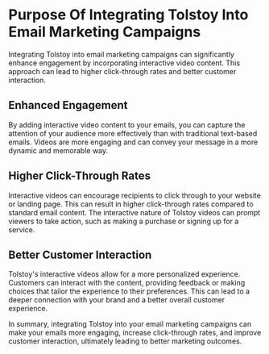 # Purpose Of Integrating Tolstoy Into Email Marketing Campaigns

Integrating Tolstoy into email marketing campaigns can significantly enhance engagement by incorporating interactive video content. This approach can lead to higher click-through rates and better customer interaction.

## Enhanced Engagement

By adding interactive video content to your emails, you can capture the attention of your audience more effectively than with traditional text-based emails. Videos are more engaging and can convey your message in a more dynamic and memorable way.

## Higher Click-Through Rates

Interactive videos can encourage recipients to click through to your website or landing page. This can result in higher click-through rates compared to standard email content. The interactive nature of Tolstoy videos can prompt viewers to take action, such as making a purchase or signing up for a service.

## Better Customer Interaction

Tolstoy's interactive videos allow for a more personalized experience. Customers can interact with the content, providing feedback or making choices that tailor the experience to their preferences. This can lead to a deeper connection with your brand and a better overall customer experience.

In summary, integrating Tolstoy into your email marketing campaigns can make your emails more engaging, increase click-through rates, and improve customer interaction, ultimately leading to better marketing outcomes.